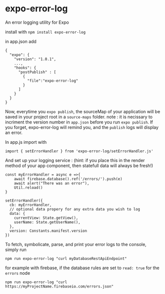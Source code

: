 # expo-error-log
An error logging utility for Expo

install with
`npm install expo-error-log`

in app.json add
```
{
  "expo": {
    "version": "1.0.1",
    ...,
    "hooks": {
      "postPublish" : [
        {
          "file":"expo-error-log"
        }
      ]
    }
  }
}
```
Now, everytime you `expo publish`, the sourceMap of your application will be saved in your project root in a `source-maps` folder.
note : it is necissary to incriment the version number in `app.json` before you run `expo publish`.
If you forget, expo-error-log will remind you, and the `publish` logs will display an error.

In app.js import with

`import { setErrorHandler } from 'expo-error-log/setErrorHandler.js'`

And set up your logging service :
(hint: if you place this in the render method of your app component, then statefull data will always be fresh!)

```
const myErrorHandler = async e =>{
    await firebase.database().ref('/errors/').push(e)
    await alert("There was an error"),
    Util.reload()  
}

setErrorHandler({
  cb: myErrorHandler,
  // optional data propery for any extra data you wish to log
  data: {
    currentView: State.getView(),
    userName: State.getUserName(),
  },
  version: Constants.manifest.version
})
```

To fetch, symbolicate, parse, and print your error logs to the console, simply run

`npm run expo-error-log "curl myDatabaseRestApiEndpoint"`

for example with firebase, if the database rules are set to `read: true` for the `errors` node

`npm run expo-error-log "curl https://myProjectName.firebaseio.com/errors.json"`
